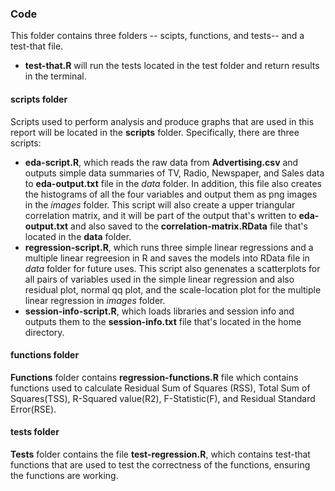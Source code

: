 ### Code 

This folder contains three folders -- scipts, functions, and tests-- and a test-that file. 

* **test-that.R** will run the tests located in the test folder and return results in the terminal.

#### scripts folder
Scripts used to perform analysis and produce graphs that are used in this report will be located in the **scripts** folder. Specifically, there are three scripts: 

* **eda-script.R**, which reads the raw data from **Advertising.csv** and outputs simple data summaries of TV, Radio, Newspaper, and Sales data to **eda-output.txt** file in the *data* folder. In addition, this file also creates the histograms of all the four variables and output them as png images in the *images* folder. This script will also create a upper triangular correlation matrix, and it will be part of the output that's written to **eda-output.txt** and also saved to the **correlation-matrix.RData** file that's located in the **data** folder.   
* **regression-script.R**, which runs three simple linear regressions and a multiple linear regreesion in R and saves the models into RData file in *data* folder for future uses. This script also genenates a scatterplots for all pairs of variables used in the simple linear regression and also residual plot, normal qq plot, and the scale-location plot for the multiple linear regression in *images* folder.   
* **session-info-script.R**, which loads libraries and session info and outputs them to the **session-info.txt** file that's located in the home directory.   

#### functions folder
**Functions** folder contains **regression-functions.R** file which contains functions used to calculate Residual Sum of Squares (RSS), Total Sum of Squares(TSS), R-Squared value(R2), F-Statistic(F), and Residual Standard Error(RSE).

#### tests folder
**Tests** folder contains the file **test-regression.R**, which contains test-that functions that are used to test the correctness of the functions, ensuring the functions are working.  
